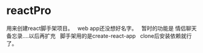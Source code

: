 # reactPro
用来创建react脚手架项目。  
web app还没想好名字。  
暂时的功能是 情侣聊天 备忘录....以后再扩充  
脚手架用的是create-react-app  
clone后安装依赖就行了。
